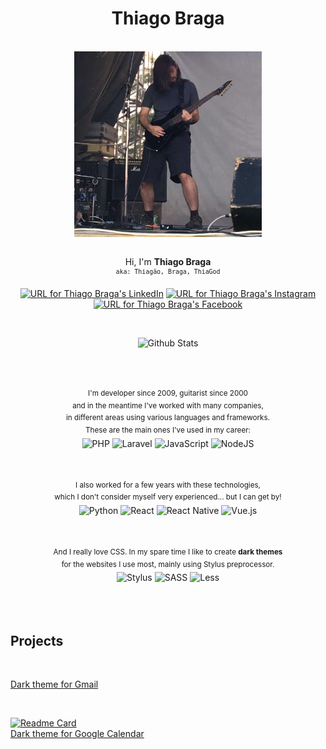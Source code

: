 <div align="center">
  <h1>Thiago Braga</h1>

  <br>

  <img src="./assets/images/photo-agudos-2018-06-16.jpg" align="center" width="300px" />

  <br>
  <br>

  Hi, I'm **Thiago Braga**  
  <sup>`aka: Thiagão, Braga, ThiaGod`</sup>

  <a href="https://linkedin.com/in/thiago-braga" rel="noopener noreferrer"><img src="https://img.shields.io/badge/LinkedIn-blue?style=flat-square&logo=Linkedin&logoColor=white" alt="URL for Thiago Braga's LinkedIn" height="24"></a>
  <a href="https://instagram.com/thiagobraga.dev" rel="noopener noreferrer"><img src="https://img.shields.io/badge/Instagram-e4405f?style=flat-square&logo=Instagram&logoColor=white" alt="URL for Thiago Braga's Instagram" height="24"></a>
  <a href="https://facebook.com/thiagobraga.dev" rel="noopener noreferrer"><img src="https://img.shields.io/badge/Facebook-1877F2?style=flat-square&logo=facebook&logoColor=white" alt="URL for Thiago Braga's Facebook" height="24"></a>

  <br>

  ![Github Stats][github-stats]

  <br>
  <br>
  <br>

  <sup>
    I'm developer since 2009, guitarist since 2000<br>
    and in the meantime I've worked with many companies,<br>
    in different areas using various languages and frameworks.<br>
    These are the main ones I've used in my career:
  </sup>

  <br>

  <img alt="PHP" src="https://img.shields.io/badge/PHP-777bb4.svg?&style=flat-square&logo=PHP&logoColor=ffffff" height="24" />
  <img alt="Laravel" src="https://img.shields.io/badge/Laravel-ff2d20.svg?&style=flat-square&logo=Laravel&logoColor=ffffff" height="24" />
  <img alt="JavaScript" src="https://img.shields.io/badge/JavaScript-323330.svg?&style=flat-square&logo=javascript&logoColor=f7df1e" height="24" />
  <img alt="NodeJS" src="https://img.shields.io/badge/NodeJS-43853d.svg?&style=flat-square&logo=node.js&logoColor=ffffff" height="24" />

  <br>
  <br>
  <br>
  <br>

  <sup>
    I also worked for a few years with these technologies,<br>
    which I don't consider myself very experienced... but I can get by!
  </sup>

  <br>

  <img alt="Python" src="https://img.shields.io/badge/Python-376b95.svg?&style=flat-square&logo=python&logoColor=fec335" height="24" />
  <img alt="React" src="https://img.shields.io/badge/React-20232a.svg?&style=flat-square&logo=react&logoColor=61dafb" height="24" />
  <img alt="React Native" src="https://img.shields.io/badge/React Native-20232a.svg?&style=flat-square&logo=react&logoColor=61dafb" height="24" />
  <img alt="Vue.js" src="https://img.shields.io/badge/VueJS-35495e.svg?&style=flat-square&logo=vue.js&logoColor=4fc08d" height="24" />
  
  <br>
  <br>
  <br>
  <br>

  <sup>
    And I really love CSS. In my spare time I like to create <b>dark themes</b><br>
    for the websites I use most, mainly using Stylus preprocessor.
  </sup>

  <br>
  
  <img alt="Stylus" src="https://img.shields.io/badge/Stylus-6da13f.svg?&style=flat-square&logo=Stylus&logoColor=white" height="24" />
  <img alt="SASS" src="https://img.shields.io/badge/Sass-cf649a.svg?&style=flat-square&logo=Sass&logoColor=white" height="24" />
  <img alt="Less" src="https://img.shields.io/badge/Less-1d365d.svg?&style=flat-square&logo=Less&logoColor=white" height="24" />

  <br>
  <br>
  <br>
  <br>
</div>

## Projects

<br>


[Dark theme for Gmail](https://raw.githubusercontent.com/thiagobraga/gmail-userstyles/master/theme.user.css)  

<br>

[![Readme Card](https://github-readme-stats.vercel.app/api/pin/?username=thiagobraga&repo=google-calendar-userstyles)](https://github.com/thiagobraga/google-calendar-userstyles)  
[Dark theme for Google Calendar](https://raw.githubusercontent.com/thiagobraga/google-calendar-userstyles/master/theme.user.css)


[5]: https://open.spotify.com/artist/4jThTw7lss5OnXBzwXYFSD
[6]: https://open.spotify.com/artist/6mDkruhCYigOgLPIH9JJ0K
[github-stats]: https://github-readme-stats.vercel.app/api?username=thiagobraga&show_icons=true&theme=nord&count_private=true
